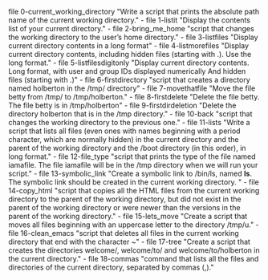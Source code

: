 file 0-current_working_directory "Write a script that prints the absolute path name of the current working directory." -
file 1-listit "Display the contents list of your current directory." -
file 2-bring_me_home "script that changes the working directory to the user’s home directory." -
file 3-listfiles "Display current directory contents in a long format" -
file 4-listmorefiles "Display current directory contents, including hidden files (starting with .). Use the long format." -
file 5-listfilesdigitonly "Display current directory contents. Long format, with user and group IDs displayed numerically
And hidden files (starting with .)" -
file 6-firstdirectory "script that creates a directory named holberton in the /tmp/ directory" -
file 7-movethatfile "Move the file betty from /tmp/ to /tmp/holberton." -
file 8-firstdelete "Delete the file betty. The file betty is in /tmp/holberton" -
file 9-firstdirdeletion "Delete the directory holberton that is in the /tmp directory." -
file 10-back "script that changes the working directory to the previous one." -
file 11-lists "Write a script that lists all files (even ones with names beginning with a period character, which are normally hidden) in the current directory and the parent of the working directory and the /boot directory (in this order), in long format." -
file 12-file_type "script that prints the type of the file named iamafile. The file iamafile will be in the /tmp directory when we will run your script." -
file 13-symbolic_link "Create a symbolic link to /bin/ls, named __ls__. The symbolic link should be created in the current working directory. " -
file 14-copy_html "script that copies all the HTML files from the current working directory to the parent of the working directory, but did not exist in the parent of the working directory or were newer than the versions in the parent of the working directory." -
file 15-lets_move "Create a script that moves all files beginning with an uppercase letter to the directory /tmp/u." -
file 16-clean_emacs "script that deletes all files in the current working directory that end with the character ~" -
file 17-tree "Create a script that creates the directories welcome/, welcome/to/ and welcome/to/holberton in the current directory."  -
file 18-commas "command that lists all the files and directories of the current directory, separated by commas (,)."

